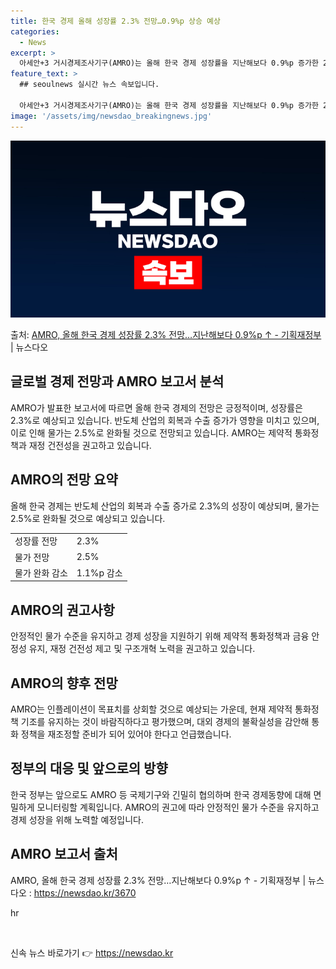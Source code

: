```yaml
---
title: 한국 경제 올해 성장률 2.3% 전망…0.9%p 상승 예상
categories:
  - News
excerpt: >
  아세안+3 거시경제조사기구(AMRO)는 올해 한국 경제 성장률을 지난해보다 0.9%p 증가한 2.3%로 전망…
feature_text: >
  ## seoulnews 실시간 뉴스 속보입니다.

  아세안+3 거시경제조사기구(AMRO)는 올해 한국 경제 성장률을 지난해보다 0.9%p 증가한 2.3%로 전망…
image: '/assets/img/newsdao_breakingnews.jpg'
---
```


![뉴스다오 속보](/assets/img/newsdao_breakingnews.jpg)

<p>출처: <a href="https://newsdao.kr/3670" rel="dofollow">AMRO, 올해 한국 경제 성장률 2.3% 전망…지난해보다 0.9%p ↑ - 기획재정부</a> | 뉴스다오</p>

<h2 data-ke-size="size26">글로벌 경제 전망과 AMRO 보고서 분석</h2>
<p data-ke-size="size16">AMRO가 발표한 보고서에 따르면 올해 한국 경제의 전망은 긍정적이며, 성장률은 2.3%로 예상되고 있습니다. 반도체 산업의 회복과 수출 증가가 영향을 미치고 있으며, 이로 인해 물가는 2.5%로 완화될 것으로 전망되고 있습니다. AMRO는 제약적 통화정책과 재정 건전성을 권고하고 있습니다.</p>

<h2 data-ke-size="size26">AMRO의 전망 요약</h2>
<p data-ke-size="size16">올해 한국 경제는 반도체 산업의 회복과 수출 증가로 2.3%의 성장이 예상되며, 물가는 2.5%로 완화될 것으로 예상되고 있습니다.</p>
<table>
  <tr>
    <td>성장률 전망</td>
    <td>2.3%</td>
  </tr>
  <tr>
    <td>물가 전망</td>
    <td>2.5%</td>
  </tr>
  <tr>
    <td>물가 완화 감소</td>
    <td>1.1%p 감소</td>
  </tr>
</table>

<h2 data-ke-size="size26">AMRO의 권고사항</h2>
<p data-ke-size="size16">안정적인 물가 수준을 유지하고 경제 성장을 지원하기 위해 제약적 통화정책과 금융 안정성 유지, 재정 건전성 제고 및 구조개혁 노력을 권고하고 있습니다.</p>

<h2 data-ke-size="size26">AMRO의 향후 전망</h2>
<p data-ke-size="size16">AMRO는 인플레이션이 목표치를 상회할 것으로 예상되는 가운데, 현재 제약적 통화정책 기조를 유지하는 것이 바람직하다고 평가했으며, 대외 경제의 불확실성을 감안해 통화 정책을 재조정할 준비가 되어 있어야 한다고 언급했습니다.</p>

<h2 data-ke-size="size26">정부의 대응 및 앞으로의 방향</h2>
<p data-ke-size="size16">한국 정부는 앞으로도 AMRO 등 국제기구와 긴밀히 협의하며 한국 경제동향에 대해 면밀하게 모니터링할 계획입니다. AMRO의 권고에 따라 안정적인 물가 수준을 유지하고 경제 성장을 위해 노력할 예정입니다.</p>

<h2 data-ke-size="size26">AMRO 보고서 출처</h2>
<p data-ke-size="size16">AMRO, 올해 한국 경제 성장률 2.3% 전망…지난해보다 0.9%p ↑ - 기획재정부 | 뉴스다오 : <a href="https://newsdao.kr/3670">https://newsdao.kr/3670</a></p>
hr
<p data-ke-size="size16">&nbsp;</p> 

신속 뉴스 바로가기 👉 <a href="https://newsdao.kr" rel="dofollow">https://newsdao.kr</a>


